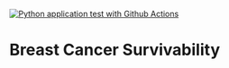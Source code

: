 
[![Python application test with Github Actions](https://github.com/Nadia-Mas/Breast-Cancer-Survivability/actions/workflows/main.yml/badge.svg)](https://github.com/Nadia-Mas/Breast-Cancer-Survivability/actions/workflows/main.yml)
# Breast Cancer Survivability
